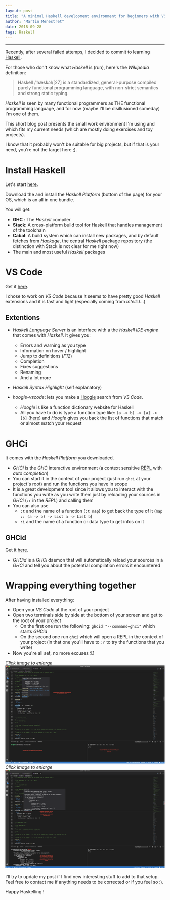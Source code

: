 ```yaml
---
layout: post
title: "A minimal Haskell development environment for beginners with VS Code"
author: "Martin Menestret"
date: 2018-09-28
tags: Haskell
---
```


---

Recently, after several failed attemps, I decided to commit to learning [Haskell](https://www.haskell.org/).

For those who don't know what _Haskell_ is (run), here's the _Wikipedia_ definition:

> Haskell /ˈhæskəl/[27] is a standardized, general-purpose compiled purely functional programming language, with non-strict semantics and strong static typing.

_Haskell_ is seen by many functional programmers as THE functional programming language, and for now (maybe I'll be disillusioned someday) I'm one of them.

This short blog post presents the small work environment I'm using and which fits my current needs (which are mostly doing exercises and toy projects).

I know that it probably won't be suitable for big projects, but if that is your need, you're not the target here ;).

# Install Haskell

Let's start [here](https://www.haskell.org/downloads).

Download the and install the _Haskell Platform_ (bottom of the page) for your OS, which is an all in one bundle.

You will get:
  - __GHC__ : The _Haskell_ compiler
  - __Stack__: A cross-platform build tool for Haskell that handles management of the toolchain
  - __Cabal__: A build system which can install new packages, and by default fetches from _Hackage_, the central _Haskell_ package repository (the distinction with Stack is not clear for me right now)
  - The main and most useful _Haskell_ packages

# VS Code

Get it [here](https://code.visualstudio.com/).

I chose to work on _VS Code_ because it seems to have pretty good _Haskell_ extensions and it is fast and light (especially coming from _IntelliJ_...)

## Extentions

- _Haskell Language Server_ is an interface with a the _Haskell IDE engine_ that comes with _Haskell_. It gives you:
  - Errors and warning as you type
  - Information on hover / highlight
  - Jump to definitions (_F12_)
  - Completion
  - Fixes suggestions
  - Renaming
  - And a lot more

- _Haskell Syntax Highlight_ (self explanatory)

- _hoogle-vscode_: lets you make a [Hoogle](https://www.haskell.org/hoogle/) search from _VS Code_.
  - _Hoogle_ is like a function dictionary website for Haskell
  - All you have to do is type a function type like: `(a -> b) -> [a] -> [b]` ([here](https://www.haskell.org/hoogle/?hoogle=%28a+-%3E+b%29+-%3E+%5Ba%5D+-%3E+%5Bb%5D)) and _Hoogle_ gives you back the list of functions that match or almost match your request

# GHCi

It comes with the _Haskell Platform_ you downloaded.

- _GHCi_ is the _GHC_ interactive environment (a context sensitive [REPL](https://en.wikipedia.org/wiki/Read%E2%80%93eval%E2%80%93print_loop) with _auto completion_)
- You can start it in the context of your project (just run `ghci` at your project's root) and run the functions you have in scope
- It is a great development tool since it allows you to interact with the functions you write as you write them just by reloading your sources in _GHCi_ (`:r` in the _REPL_) and calling them
- You can also use
  - `:t` and the name of a function (`:t map`) to get back the type of it (`map :: (a -> b) -> List a -> List b`)
  - `:i` and the name of a function or data type to get infos on it

## GHCid

Get it [here](https://github.com/ndmitchell/ghcid).

- _GHCid_ is a _GHCi_ daemon that will automatically reload your sources in a _GHCi_ and tell you about the potential compilation errors it encountered

# Wrapping everything together

After having installed everything:

- Open your _VS Code_ at the root of your project
- Open two terminals side by side at the bottom of your screen and get to the root of your project
  - On the first one run the following: `ghcid "--command=ghci"` which starts _GHCid_
  - On the second one run `ghci` which will open a REPL in the context of your project (in that one you'll have to `:r` to try the functions that you write)
- Now you're all set, no more excuses :D

_Click image to enlarge_
[![Everything's OK](/ressources/haskell-setup/OK.png)](/ressources/haskell-setup/OK.png)
_Click image to enlarge_
[![Something's wrong](/ressources/haskell-setup/KO.png)](/ressources/haskell-setup/KO.png)

I'll try to update my post if I find new interesting stuff to add to that setup.
Feel free to contact me if anything needs to be corrected or if you feel so :).

Happy Haskelling !